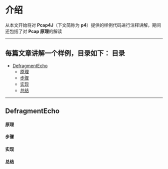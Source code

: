 介绍
======

从本文开始将对 **Pcap4J**（下文简称为 **p4**）提供的样例代码进行注释讲解，期间还包括了对 **Pcap 原理**的解读

****

每篇文章讲解一个样例，目录如下：
目录
-----
- [DefragmentEcho](#DefragmentEcho)
  - [原理](#原理)
  - [步骤](#步骤)
  - [实现](#实现)
  - [总结](#总结)

****

DefragmentEcho
------

#### 原理 #####

#### 步骤 #####

#### 实现 #####

#### 总结 #####
